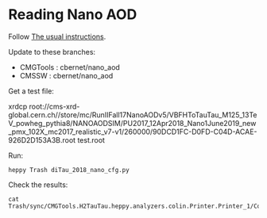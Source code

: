 # Reading Nano AOD

Follow [The usual instructions](https://github.com/GaelTouquet/cmgtools-lite/tree/htt_9_4_11_cand1_v1/H2TauTau#installation-recipe). 

Update to these branches: 

* CMGTools : cbernet/nano_aod
* CMSSW : cbernet/nano_aod

Get a test file: 

xrdcp root://cms-xrd-global.cern.ch//store/mc/RunIIFall17NanoAODv5/VBFHToTauTau_M125_13TeV_powheg_pythia8/NANOAODSIM/PU2017_12Apr2018_Nano1June2019_new_pmx_102X_mc2017_realistic_v7-v1/260000/90DCD1FC-D0FD-C04D-ACAE-926D2D153A3B.root test.root

Run: 

```
heppy Trash diTau_2018_nano_cfg.py 
```

Check the results: 

```
cat Trash/sync/CMGTools.H2TauTau.heppy.analyzers.colin.Printer.Printer_1/Counter.txt
```

